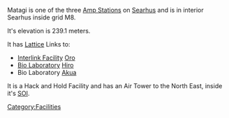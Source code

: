 Matagi is one of the three [Amp Stations](Amp_Station.md) on
[Searhus](Searhus.md) and is in interior Searhus inside grid M8.

It's elevation is 239.1 meters.

It has [Lattice](Lattice.md) Links to:

- [Interlink Facility](Interlink.md)
  [Oro](Oro.md)
- [Bio Laboratory](Bio_Laboratory.md) [Hiro](Hiro.md)
- Bio Laboratory [Akua](Akua.md)

It is a Hack and Hold Facility and has an Air Tower to the North East,
inside it's [SOI](Sphere_of_Influence.md).

[Category:Facilities](Category:Facilities.md)
